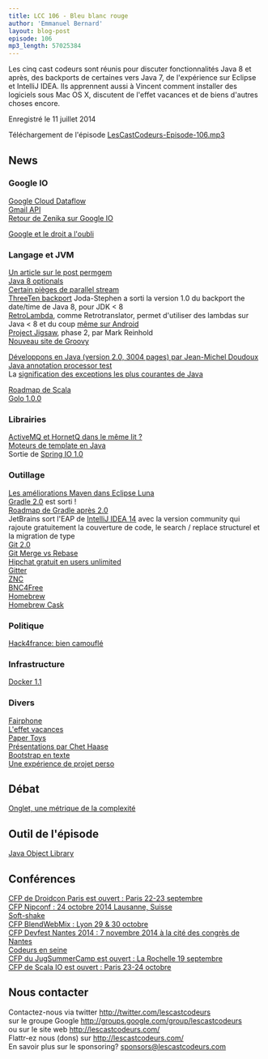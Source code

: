 ```yaml
---
title: LCC 106 - Bleu blanc rouge
author: 'Emmanuel Bernard'
layout: blog-post
episode: 106
mp3_length: 57025384
---
```

Les cinq cast codeurs sont réunis pour discuter fonctionnalités Java 8 et après, des backports de certaines vers Java 7, de l'expérience sur Eclipse et IntelliJ IDEA.
Ils apprennent aussi à Vincent comment installer des logiciels sous Mac OS X, discutent de l'effet vacances et de biens d'autres choses encore.

Enregistré le 11 juillet 2014

Téléchargement de l'épisode [LesCastCodeurs-Episode-106.mp3](http://traffic.libsyn.com/lescastcodeurs/LesCastCodeurs-Episode-106.mp3)  

## News

### Google IO

[Google Cloud Dataflow](http://www.infoq.com/news/2014/06/google-io-cloud-dataflow)  
[Gmail API](http://www.infoq.com/news/2014/07/google-gmail-api)  
[Retour de Zenika sur Google IO](http://blog.zenika.com/index.php?post/2014/07/08/Retour-sur-le-Google-I/O-2014)  

[Google et le droit a l'oubli](https://support.google.com/legal/contact/lr_eudpa?product=websearch)  

###  Langage et JVM

[Un article sur le post permgem](http://www.infoq.com/articles/Java-PERMGEN-Removed)  
[Java 8 optionals](http://www.oracle.com/technetwork/articles/java/java8-optional-2175753.html)  
[Certain pièges de parallel stream](http://zeroturnaround.com/rebellabs/java-parallel-streams-are-bad-for-your-health/)  
[ThreeTen backport](http://www.threeten.org/threetenbp/index.html) Joda-Stephen a sorti la version 1.0 du backport the date/time de Java 8, pour JDK < 8  
[RetroLambda](https://github.com/orfjackal/retrolambda), comme Retrotranslator, permet d'utiliser des lambdas sur Java < 8 et du coup [même sur Android](http://zserge.com/blog/android-lambda.html)  
[Project Jigsaw](http://mreinhold.org/blog/jigsaw-phase-two), phase 2, par Mark Reinhold  
[Nouveau site de Groovy](http://beta.groovy-lang.org/)  

[Développons en Java (version 2.0, 3004 pages) par Jean-Michel Doudoux](http://www.jmdoudoux.fr/accueil_java.htm#dej)  
[Java annotation processor test](https://github.com/google/compile-testing)  
La [signification des exceptions les plus courantes de Java](http://rymden.nu/exceptions.html)  

[Roadmap de Scala](http://scala-lang.org/news/2.12-roadmap)  
[Golo 1.0.0](http://t.co/shmegR2hjF)  

###  Librairies

[ActiveMQ et HornetQ dans le même lit ?](http://activemq.2283324.n4.nabble.com/Possible-HornetQ-donation-to-ActiveMQ-td4682971.html)  
[Moteurs de template en Java](http://www.javaworld.com/article/2449436/java-web-development/in-praise-of-java-template-engines.html#tk.rss_all)  
Sortie de [Spring IO 1.0](https://spring.io/blog/2014/06/26/introducing-the-spring-io-platform)  

###  Outillage

[Les améliorations Maven dans Eclipse Luna](http://tools.jboss.org/blog/2014-07-08-m2e-1_5-improvements.html)  
[Gradle 2.0](http://forums.gradle.org/gradle/topics/gradle_2_0_released) est sorti !  
[Roadmap de Gradle après 2.0](https://c.getsatisfaction.com/gradle/topics/revolutionary_new_gradle_features_on_the_2014_roadmap)  
JetBrains sort l'EAP de [IntelliJ IDEA 14](http://blog.jetbrains.com/idea/2014/06/intellij-idea-14-early-preview-is-available/) avec la version community qui rajoute gratuitement la couverture de code, le search / replace structurel et la migration de type  
[Git 2.0](https://git.kernel.org/cgit/git/git.git/tree/Documentation/RelNotes/2.0.0.txt)  
[Git Merge vs Rebase](http://www.git-attitude.fr/2014/05/04/bien-utiliser-git-merge-et-rebase/)  
[Hipchat gratuit en users unlimited](https://t.co/r6wHMCj77m)  
[Gitter](http://gitter.im)  
[ZNC](http://wiki.znc.in/ZNC)  
[BNC4Free](http://bnc4free.com)  
[Homebrew](http://brew.sh)  
[Homebrew Cask](http://caskroom.io)  

###  Politique

[Hack4france: bien camouflé](http://www.hack4france.fr/)  

###  Infrastructure

[Docker 1.1](http://blog.docker.com/2014/07/announcing-docker-1-1/)  

###  Divers

[Fairphone](https://www.fairphone.com/)  
[L'effet vacances](https://twitter.com/koofrnet/status/486812233180389376)  
[Paper Toys](http://www.paper-toy.fr)  
[Présentations par Chet Haase](https://medium.com/@chethaase/presenting-presenting-17233fa13aa5)  
[Bootstrap en texte](https://kristopolous.github.io/BOOTSTRA.386/)  
[Une expérience de projet perso](http://philippe.bourgau.net/rip-mes-courses-dot-fr/)  

##  Débat

[Onglet, une métrique de la complexité](https://twitter.com/grathio/status/484821422296924160)  

##  Outil de l'épisode

[Java Object Library](http://openjdk.java.net/projects/code-tools/jol/)  

##  Conférences

[CFP de Droidcon Paris est ouvert : Paris 22-23 septembre](http://fr.droidcon.com/2013/)  
[CFP Nipconf : 24 octobre 2014 Lausanne, Suisse](http://nipconf.com)  
[Soft-shake](http://soft-shake.ch/2014/)  
[CFP BlendWebMix : Lyon 29 & 30 octobre](http://www.blendwebmix.com)  
[CFP Devfest Nantes 2014 : 7 novembre 2014 à la cité des congrès de Nantes](http://devfest.gdgnantes.com)  
[Codeurs en seine](http://www.codeursenseine.com/2014/)  
[CFP du JugSummerCamp est ouvert : La Rochelle 19 septembre](http://www.jugsummercamp.org/)  
[CFP de Scala IO est ouvert : Paris 23-24 octobre](http://www.scala.io)  

## Nous contacter

Contactez-nous via twitter <http://twitter.com/lescastcodeurs>  
sur le groupe Google <http://groups.google.com/group/lescastcodeurs>  
ou sur le site web <http://lescastcodeurs.com/>  
Flattr-ez nous (dons) sur <http://lescastcodeurs.com/>  
En savoir plus sur le sponsoring? sponsors@lescastcodeurs.com
